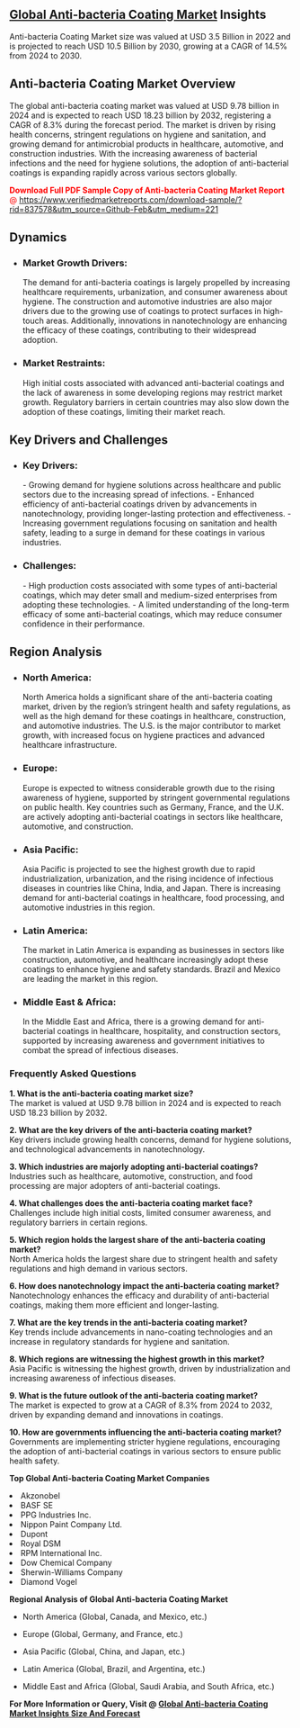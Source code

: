 <h2><a href="https://www.verifiedmarketreports.com/download-sample/?rid=837578&amp;utm_source=Github&amp;utm_medium=221" target="_blank">Global Anti-bacteria Coating Market</a> Insights</h2><p>Anti-bacteria Coating Market size was valued at USD 3.5 Billion in 2022 and is projected to reach USD 10.5 Billion by 2030, growing at a CAGR of 14.5% from 2024 to 2030.</p><p> <h2>Anti-bacteria Coating Market Overview</h2> <p>The global anti-bacteria coating market was valued at USD 9.78 billion in 2024 and is expected to reach USD 18.23 billion by 2032, registering a CAGR of 8.3% during the forecast period. The market is driven by rising health concerns, stringent regulations on hygiene and sanitation, and growing demand for antimicrobial products in healthcare, automotive, and construction industries. With the increasing awareness of bacterial infections and the need for hygiene solutions, the adoption of anti-bacterial coatings is expanding rapidly across various sectors globally.</p> <p><p><span class=""><span style="color: #ff0000;"><strong>Download Full PDF Sample Copy of Anti-bacteria Coating Market Report</strong> @ </span><a href="https://www.verifiedmarketreports.com/download-sample/?rid=837578&amp;utm_source=Github-Feb&amp;utm_medium=221" target="_blank">https://www.verifiedmarketreports.com/download-sample/?rid=837578&amp;utm_source=Github-Feb&amp;utm_medium=221</a></span></p></p> <h2>Dynamics</h2> <ul> <li><h3>Market Growth Drivers:</h3> The demand for anti-bacteria coatings is largely propelled by increasing healthcare requirements, urbanization, and consumer awareness about hygiene. The construction and automotive industries are also major drivers due to the growing use of coatings to protect surfaces in high-touch areas. Additionally, innovations in nanotechnology are enhancing the efficacy of these coatings, contributing to their widespread adoption.</li> <li><h3>Market Restraints:</h3> High initial costs associated with advanced anti-bacterial coatings and the lack of awareness in some developing regions may restrict market growth. Regulatory barriers in certain countries may also slow down the adoption of these coatings, limiting their market reach.</li> </ul> <h2>Key Drivers and Challenges</h2> <ul> <li><h3>Key Drivers:</h3> - Growing demand for hygiene solutions across healthcare and public sectors due to the increasing spread of infections. - Enhanced efficiency of anti-bacterial coatings driven by advancements in nanotechnology, providing longer-lasting protection and effectiveness. - Increasing government regulations focusing on sanitation and health safety, leading to a surge in demand for these coatings in various industries.</li> <li><h3>Challenges:</h3> - High production costs associated with some types of anti-bacterial coatings, which may deter small and medium-sized enterprises from adopting these technologies. - A limited understanding of the long-term efficacy of some anti-bacterial coatings, which may reduce consumer confidence in their performance. </ul> <h2>Region Analysis</h2> <ul> <li><h3>North America:</h3> North America holds a significant share of the anti-bacteria coating market, driven by the region’s stringent health and safety regulations, as well as the high demand for these coatings in healthcare, construction, and automotive industries. The U.S. is the major contributor to market growth, with increased focus on hygiene practices and advanced healthcare infrastructure.</li> <li><h3>Europe:</h3> Europe is expected to witness considerable growth due to the rising awareness of hygiene, supported by stringent governmental regulations on public health. Key countries such as Germany, France, and the U.K. are actively adopting anti-bacterial coatings in sectors like healthcare, automotive, and construction.</li> <li><h3>Asia Pacific:</h3> Asia Pacific is projected to see the highest growth due to rapid industrialization, urbanization, and the rising incidence of infectious diseases in countries like China, India, and Japan. There is increasing demand for anti-bacterial coatings in healthcare, food processing, and automotive industries in this region.</li> <li><h3>Latin America:</h3> The market in Latin America is expanding as businesses in sectors like construction, automotive, and healthcare increasingly adopt these coatings to enhance hygiene and safety standards. Brazil and Mexico are leading the market in this region.</li> <li><h3>Middle East & Africa:</h3> In the Middle East and Africa, there is a growing demand for anti-bacterial coatings in healthcare, hospitality, and construction sectors, supported by increasing awareness and government initiatives to combat the spread of infectious diseases.</li> </ul> <h3>Frequently Asked Questions</h3> <p><b>1. What is the anti-bacteria coating market size?</b><br>The market is valued at USD 9.78 billion in 2024 and is expected to reach USD 18.23 billion by 2032.</p> <p><b>2. What are the key drivers of the anti-bacteria coating market?</b><br>Key drivers include growing health concerns, demand for hygiene solutions, and technological advancements in nanotechnology.</p> <p><b>3. Which industries are majorly adopting anti-bacterial coatings?</b><br>Industries such as healthcare, automotive, construction, and food processing are major adopters of anti-bacterial coatings.</p> <p><b>4. What challenges does the anti-bacteria coating market face?</b><br>Challenges include high initial costs, limited consumer awareness, and regulatory barriers in certain regions.</p> <p><b>5. Which region holds the largest share of the anti-bacteria coating market?</b><br>North America holds the largest share due to stringent health and safety regulations and high demand in various sectors.</p> <p><b>6. How does nanotechnology impact the anti-bacteria coating market?</b><br>Nanotechnology enhances the efficacy and durability of anti-bacterial coatings, making them more efficient and longer-lasting.</p> <p><b>7. What are the key trends in the anti-bacteria coating market?</b><br>Key trends include advancements in nano-coating technologies and an increase in regulatory standards for hygiene and sanitation.</p> <p><b>8. Which regions are witnessing the highest growth in this market?</b><br>Asia Pacific is witnessing the highest growth, driven by industrialization and increasing awareness of infectious diseases.</p> <p><b>9. What is the future outlook of the anti-bacteria coating market?</b><br>The market is expected to grow at a CAGR of 8.3% from 2024 to 2032, driven by expanding demand and innovations in coatings.</p> <p><b>10. How are governments influencing the anti-bacteria coating market?</b><br>Governments are implementing stricter hygiene regulations, encouraging the adoption of anti-bacterial coatings in various sectors to ensure public health safety.</p> </p><p><strong>Top Global Anti-bacteria Coating Market Companies</strong></p><div data-test-id=""><p><li>Akzonobel</li><li> BASF SE</li><li> PPG Industries Inc.</li><li> Nippon Paint Company Ltd.</li><li> Dupont</li><li> Royal DSM</li><li> RPM International Inc.</li><li> Dow Chemical Company</li><li> Sherwin-Williams Company</li><li> Diamond Vogel</li></p><div><strong>Regional Analysis of&nbsp;Global Anti-bacteria Coating Market</strong></div><ul><li dir="ltr"><p dir="ltr">North America&nbsp;(Global, Canada, and Mexico, etc.)</p></li><li dir="ltr"><p dir="ltr">Europe (Global, Germany, and France, etc.)</p></li><li dir="ltr"><p dir="ltr">Asia Pacific&nbsp;(Global, China, and Japan, etc.)</p></li><li dir="ltr"><p dir="ltr">Latin America&nbsp;(Global, Brazil, and Argentina, etc.)</p></li><li dir="ltr">Middle East and Africa&nbsp;(Global, Saudi Arabia, and South Africa, etc.)</li></ul><p><strong>For More Information or Query, Visit @&nbsp;</strong><strong><a href="https://www.verifiedmarketreports.com/product/anti-bacteria-coating-market/?utm_source=Github&amp;utm_medium=221" target="_blank">Global Anti-bacteria Coating Market Insights Size And Forecast</a></strong></p></div>
